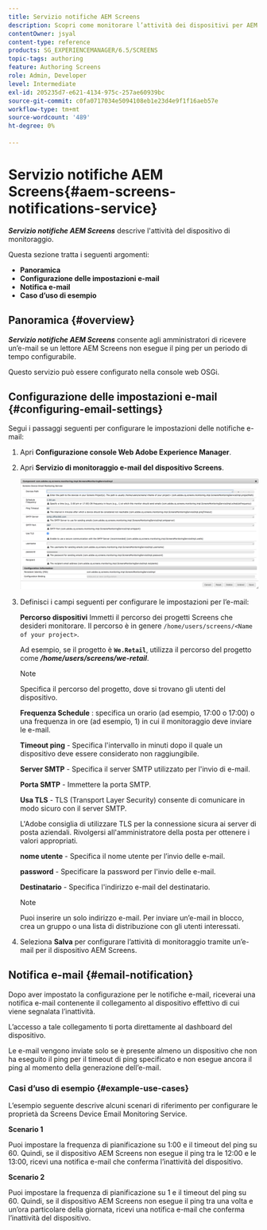 ```yaml
---
title: Servizio notifiche AEM Screens
description: Scopri come monitorare l’attività dei dispositivi per AEM Screens.
contentOwner: jsyal
content-type: reference
products: SG_EXPERIENCEMANAGER/6.5/SCREENS
topic-tags: authoring
feature: Authoring Screens
role: Admin, Developer
level: Intermediate
exl-id: 205235d7-e621-4134-975c-257ae60939bc
source-git-commit: c0fa0717034e5094108eb1e23d4e9f1f16aeb57e
workflow-type: tm+mt
source-wordcount: '489'
ht-degree: 0%

---
```


# Servizio notifiche AEM Screens{#aem-screens-notifications-service}

<!--removed from metadata: admitteddomains: @adobe.com;@caesars.com-->

***Servizio notifiche AEM Screens*** descrive l&#39;attività del dispositivo di monitoraggio.

Questa sezione tratta i seguenti argomenti:

* **Panoramica**
* **Configurazione delle impostazioni e-mail**
* **Notifica e-mail**
* **Caso d’uso di esempio**

<!-- OBSOLETE NOTE>
>[!CAUTION]
>
>This AEM Screens functionality is only available, if you have installed AEM 6.3.2 Feature Pack 3 or AEM 6.4.1 Screens Feature Pack 1.
>
>To get access to this Feature Pack, you must contact Adobe Support and request access. Once you have permissions you can download it from Package Share. -->

## Panoramica {#overview}

***Servizio notifiche AEM Screens*** consente agli amministratori di ricevere un’e-mail se un lettore AEM Screens non esegue il ping per un periodo di tempo configurabile.

Questo servizio può essere configurato nella console web OSGi.

## Configurazione delle impostazioni e-mail {#configuring-email-settings}

Segui i passaggi seguenti per configurare le impostazioni delle notifiche e-mail:

1. Apri **Configurazione console Web Adobe Experience Manager**.
1. Apri **Servizio di monitoraggio e-mail del dispositivo Screens**.

   ![screen_shot_2018-04-26at44602pm](assets/screen_shot_2018-04-26at44602pm.png)

1. Definisci i campi seguenti per configurare le impostazioni per l’e-mail:

   **Percorso dispositivi** Immetti il percorso dei progetti Screens che desideri monitorare. Il percorso è in genere `/home/users/screens/<Name of your project>`.

   Ad esempio, se il progetto è **`We.Retail`**, utilizza il percorso del progetto come ***/home/users/screens/we-retail***.

   >[!NOTE]
   >
   >Specifica il percorso del progetto, dove si trovano gli utenti del dispositivo.

   **Frequenza Schedule** : specifica un orario (ad esempio, 17:00 o 17:00) o una frequenza in ore (ad esempio, 1) in cui il monitoraggio deve inviare le e-mail.

   **Timeout ping** - Specifica l&#39;intervallo in minuti dopo il quale un dispositivo deve essere considerato non raggiungibile.

   **Server SMTP** - Specifica il server SMTP utilizzato per l&#39;invio di e-mail.

   **Porta SMTP** - Immettere la porta SMTP.

   **Usa TLS** - TLS (Transport Layer Security) consente di comunicare in modo sicuro con il server SMTP.

   L&#39;Adobe consiglia di utilizzare TLS per la connessione sicura ai server di posta aziendali. Rivolgersi all&#39;amministratore della posta per ottenere i valori appropriati.

   **nome utente** - Specifica il nome utente per l’invio delle e-mail.

   **password** - Specificare la password per l&#39;invio delle e-mail.

   **Destinatario** - Specifica l&#39;indirizzo e-mail del destinatario.

   >[!NOTE]
   >
   >Puoi inserire un solo indirizzo e-mail. Per inviare un’e-mail in blocco, crea un gruppo o una lista di distribuzione con gli utenti interessati.

1. Seleziona **Salva** per configurare l’attività di monitoraggio tramite un’e-mail per il dispositivo AEM Screens.

## Notifica e-mail {#email-notification}

Dopo aver impostato la configurazione per le notifiche e-mail, riceverai una notifica e-mail contenente il collegamento al dispositivo effettivo di cui viene segnalata l’inattività.

L’accesso a tale collegamento ti porta direttamente al dashboard del dispositivo.

Le e-mail vengono inviate solo se è presente almeno un dispositivo che non ha eseguito il ping per il timeout di ping specificato e non esegue ancora il ping al momento della generazione dell’e-mail.

### Casi d’uso di esempio {#example-use-cases}

L’esempio seguente descrive alcuni scenari di riferimento per configurare le proprietà da Screens Device Email Monitoring Service.

**Scenario 1**

Puoi impostare la frequenza di pianificazione su 1:00 e il timeout del ping su 60. Quindi, se il dispositivo AEM Screens non esegue il ping tra le 12:00 e le 13:00, ricevi una notifica e-mail che conferma l’inattività del dispositivo.

**Scenario 2**

Puoi impostare la frequenza di pianificazione su 1 e il timeout del ping su 60. Quindi, se il dispositivo AEM Screens non esegue il ping tra una volta e un’ora particolare della giornata, ricevi una notifica e-mail che conferma l’inattività del dispositivo.
